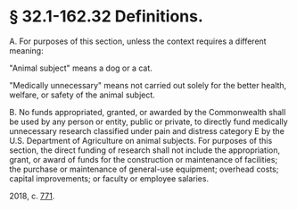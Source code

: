 # § 32.1-162.32 Definitions.

<p>A. For purposes of this section, unless the context requires a different meaning:</p><p>"Animal subject" means a dog or a cat.</p><p>"Medically unnecessary" means not carried out solely for the better health, welfare, or safety of the animal subject.</p><p>B. No funds appropriated, granted, or awarded by the Commonwealth shall be used by any person or entity, public or private, to directly fund medically unnecessary research classified under pain and distress category E by the U.S. Department of Agriculture on animal subjects. For purposes of this section, the direct funding of research shall not include the appropriation, grant, or award of funds for the construction or maintenance of facilities; the purchase or maintenance of general-use equipment; overhead costs; capital improvements; or faculty or employee salaries.</p><p>2018, c. <a href='http://lis.virginia.gov/cgi-bin/legp604.exe?181+ful+CHAP0771'>771</a>.</p>